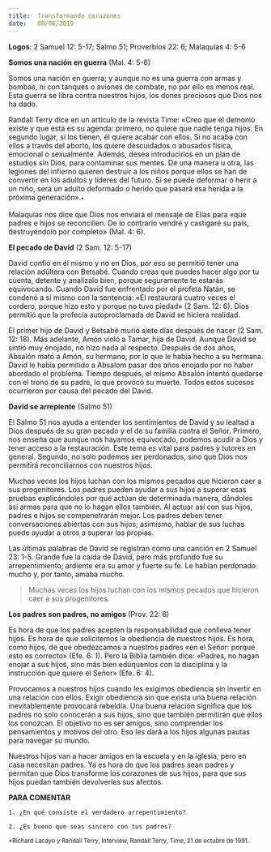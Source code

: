 ```yaml
---
title:  Transformando corazones 
date:   09/06/2019
---
```


**Logos**: 2 Samuel 12: 5-17; Salmo 51; Proverbios 22: 6; Malaquías 4: 5-6 

**Somos una nación en guerra** (Mal. 4: 5-6) 

Somos una nación en guerra; y aunque no es una guerra con armas y bombas, ni con tanques o aviones de combate, no por ello es menos real. Esta guerra se libra contra nuestros hijos, los dones preciosos que Dios nos ha dado. 

Randall Terry dice en un artículo de la revista Time: «Creo que el demonio existe y que esta es su agenda: primero, no quiere que nadie tenga hijos. En segundo lugar, si los tienen, él quiere acabar con ellos. Si no acaba con ellos a través del aborto, los quiere descuidados o abusados física, emocional o sexualmente. Además, desea introducirlos en un plan de estudios sin Dios, para contaminar sus mentes. De una manera u otra, las legiones del infierno quieren destruir a los niños porque ellos se han de convertir en los adultos y líderes del futuro. Si se puede deformar o herir a un niño, será un adulto deformado o herido que pasará esa herida a la próxima generación».<sub>*</sub>

Malaquías nos dice que Dios nos enviará el mensaje de Elías para «que padres e hijos se reconcilien. De lo contrario vendré y castigaré su país, destruyéndolo por completo» (Mal. 4: 6). 

**El pecado de David** (2 Sam. 12: 5-17) 

David confió en él mismo y no en Dios, por eso se permitió tener una relación adúltera con Betsabé. Cuando creas que puedes hacer algo por tu cuenta, detente y analízalo bien, porque seguramente te estarás equivocando. Cuando David fue enfrentado por el profeta Natán, se condenó a sí mismo con la sentencia: «Él restaurará cuatro veces el cordero, porque hizo esto y porque no tuvo piedad» (2 Sam. 12: 6). Dios permitió que la profecía autoproclamada de David se hiciera realidad. 

El primer hijo de David y Betsabé murió siete días después de nacer (2 Sam. 12: 18). Más adelante, Amón violó a Tamar, hija de David. Aunque David se sintió muy enojado, no hizo nada al respecto. Después de dos años, Absalón mató a Amón, su hermano, por lo que le había hecho a su hermana. David le había permitido a Absalom pasar dos años enojado por no haber abordado el problema. Tiempo después, el mismo Absalón intentó quedarse con el trono de su padre, lo que provocó su muerte. Todos estos sucesos ocurrieron por causa del pecado del David. 

**David se arrepiente** (Salmo 51) 

El Salmo 51 nos ayuda a entender los sentimientos de David y su lealtad a Dios después de su gran pecado y el de su familia contra el Señor. Primero, nos enseña que aunque nos hayamos equivocado, podemos acudir a Dios y tener acceso a la restauración. Este tema es vital para padres y tutores en general. Segundo, no solo podemos ser perdonados, sino que Dios nos permitirá reconciliarnos con nuestros hijos. 

Muchas veces los hijos luchan con los mismos pecados que hicieron caer a sus progenitores. Los padres pueden ayudar a sus hijos a superar esas pruebas explicándoles por qué actúan de determinada manera, dándoles así armas para que no lo hagan ellos también. Al actuar así con sus hijos, padres e hijos se compenetrarán mejor. Los padres deben tener conversaciones abiertas con sus hijos; asimismo, hablar de sus luchas puede ayudar a otros a superar las propias. 

Las últimas palabras de David se registran como una canción en 2 Samuel 23: 1-5. Grande fue la caída de David, pero más profundo fue su arrepentimiento; ardiente era su amor y fuerte su fe. Le habían perdonado mucho y, por tanto, amaba mucho. 

> Muchas veces los hijos luchan con los mismos pecados que hicieron caer a sus progenitores. 

**Los padres son padres, no amigos** (Prov. 22: 6) 

Es hora de que los padres acepten la responsabilidad que conlleva tener hijos. Es hora de que solicitemos la obediencia de nuestros hijos. Es hora, como hijos, de que obedezcamos a nuestros padres «en el Señor: porque esto es correcto» (Efe. 6: 1). Pero la Biblia también dice: «Padres, no hagan enojar a sus hijos, sino más bien edúquenlos con la disciplina y la instrucción que quiere el Señor» (Efe. 6: 4). 

Provocamos a nuestros hijos cuando les exigimos obediencia sin invertir en una relación con ellos. Exigir obediencia sin que exista una buena relación inevitablemente provocará rebeldía. Una buena relación significa que los padres no solo conocerán a sus hijos, sino que también permitirán que ellos los conozcan. El objetivo no es ser amigos, sino comprender los pensamientos y motivos del otro. Eso les dará a los hijos algunas pautas para navegar su mundo. 

Nuestros hijos van a hacer amigos en la escuela y en la iglesia, pero en casa necesitan padres. Ya es hora de que los padres sean padres y permitan que Dios transforme los corazones de sus hijos, para que sus hijos puedan también devolverles sus afectos. 

**PARA COMENTAR** 

`1. ¿En qué consiste el verdadero arrepentimiento?`

`2. ¿Es bueno que seas sincero con tus padres?`

<sub>*Richard Lacayo y Randall Terry, Interview, Randall Terry, Time, 21 de octubre de 1991.</sub>